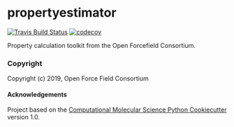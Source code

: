 propertyestimator
==============================
[//]: # (Badges)

[![Travis Build Status](https://travis-ci.com/openforcefield/propertyestimator.svg?branch=master)](https://travis-ci.com/openforcefield/propertyestimator)
[![codecov](https://codecov.io/gh/openforcefield/propertyestimator/branch/master/graph/badge.svg)](https://codecov.io/gh/openforcefield/propertyestimator/branch/master)


Property calculation toolkit from the Open Forcefield Consortium.

### Copyright

Copyright (c) 2019, Open Force Field Consortium


#### Acknowledgements
 
Project based on the 
[Computational Molecular Science Python Cookiecutter](https://github.com/molssi/cookiecutter-cms) version 1.0.
